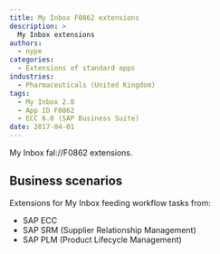 ```yaml
---
title: My Inbox F0862 extensions
description: >
  My Inbox extensions
authors:
  - nype
categories:
  - Extensions of standard apps
industries:
  - Pharmaceuticals (United Kingdom)
tags:
  - My Inbox 2.0
  - App ID F0862
  - ECC 6.0 (SAP Business Suite)
date: 2017-04-01
---
```


<!-- more -->

My Inbox fal://F0862 extensions.

## Business scenarios
Extensions for My Inbox feeding workflow tasks from: 

- SAP ECC
- SAP SRM (Supplier Relationship Management)
- SAP PLM (Product Lifecycle Management)


